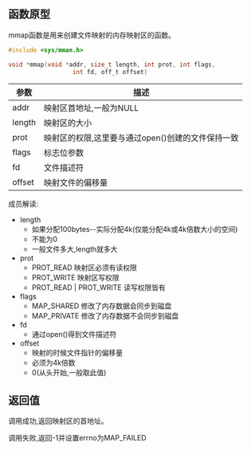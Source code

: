 ## 函数原型

mmap函数是用来创建文件映射的内存映射区的函数。

```c
#include <sys/mman.h>

void *mmap(void *addr, size_t length, int prot, int flags,
                  int fd, off_t offset)
```

|     参数   |     描述   |
| --------- | ---------- |
| addr | 映射区首地址,一般为NULL|
| length|映射区的大小|
|prot|映射区的权限,这里要与通过open()创建的文件保持一致|
|flags|标志位参数|
|fd|文件描述符|
|offset|映射文件的偏移量|

成员解读:

* length	
	* 如果分配100bytes--实际分配4k(仅能分配4k或4k倍数大小的空间)
	* 不能为0
	* 一般文件多大,length就多大
* prot
	* PROT_READ 映射区必须有读权限
	* PROT_WRITE 映射区写权限
	* PROT_READ | PROT_WRITE 读写权限皆有
* flags
	* MAP_SHARED 修改了内存数据会同步到磁盘
	* MAP_PRIVATE 修改了内存数据不会同步到磁盘
* fd
	* 通过open()得到文件描述符
* offset
	* 映射的时候文件指针的偏移量
	* 必须为4k倍数
	* 0(从头开始,一般取此值)

## 返回值

调用成功,返回映射区的首地址。

调用失败,返回-1并设置errno为MAP_FAILED

